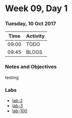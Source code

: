 # Week 09, Day 1

### Tuesday, 10 Oct 2017

| Time | Activity |
| --- | --- |
| 09:00 | TODO |
| 09:45 | BLOGS |

### Notes and Objectives

testing

### Labs

- [lab-2](http://www.github.com/learn-co-students/lab-2-web-1117)
- [lab-3](http://www.github.com/learn-co-students/lab-3-web-1117)
- [lab-100](http://www.github.com/learn-co-students/lab-100-web-1117)
